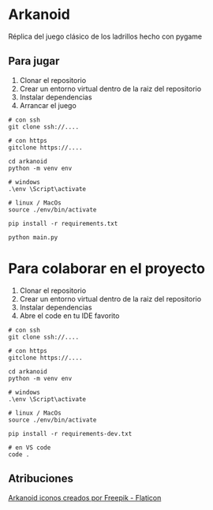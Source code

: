 # Arkanoid

Réplica del juego clásico de los ladrillos hecho con pygame

## Para jugar

1. Clonar el repositorio
2. Crear un entorno virtual dentro de la raiz del repositorio
3. Instalar dependencias
4. Arrancar el juego

````
# con ssh
git clone ssh://....

# con https
gitclone https://....

cd arkanoid
python -m venv env

# windows
.\env \Script\activate

# linux / MacOs
source ./env/bin/activate

pip install -r requirements.txt

python main.py
````

# Para colaborar en el proyecto

1. Clonar el repositorio
2. Crear un entorno virtual dentro de la raiz del repositorio
3. Instalar dependencias
4. Abre el code en tu IDE favorito

````
# con ssh
git clone ssh://....

# con https
gitclone https://....

cd arkanoid
python -m venv env

# windows
.\env \Script\activate

# linux / MacOs
source ./env/bin/activate

pip install -r requirements-dev.txt

# en VS code
code .
````

## Atribuciones

<a href="https://www.flaticon.es/iconos-gratis/arkanoid" title="arkanoid iconos">Arkanoid iconos creados por Freepik - Flaticon</a>